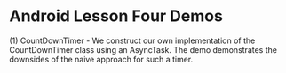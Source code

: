 # Android Lesson Four Demos

(1) CountDownTimer - We construct our own implementation of the CountDownTimer class using an AsyncTask. The demo demonstrates the downsides of the naive approach for such a timer. 

